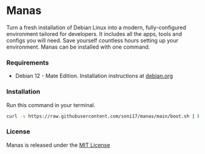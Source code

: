 # Manas

Turn a fresh installation of Debian Linux into a modern, fully-configured environment tailored for developers. It includes all the apps, tools and configs you will need. Save yourself countless hours setting up your environment. Manas can be installed with one command. 

### Requirements

- Debian 12 - Mate Edition. Installation instructions at [debian.org](https://www.debian.org/distrib)

### Installation

Run this command in your terminal.

```bash
curl -s https://raw.githubusercontent.com/soni17/manas/main/boot.sh | bash
```

### License

Manas is released under the [MIT License](https://opensource.org/license/MIT)
